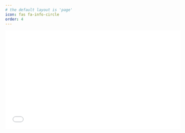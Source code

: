 ```yaml
---
# the default layout is 'page'
icon: fas fa-info-circle
order: 4
---
```


<iframe width="560" height="315" src="[http://www.youtube.com/embed/EKoxLxzWNOk](https://cynicdog.github.io/commits-spread/)" frameborder="0"></iframe>
